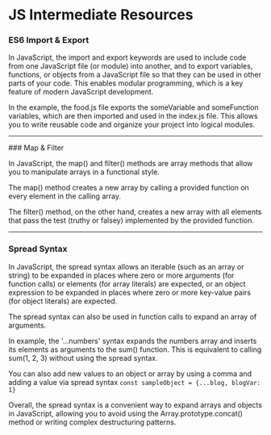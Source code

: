 # JS Intermediate Resources

### ES6 Import & Export

In JavaScript, the import and export keywords are used to include code from one JavaScript file (or module) into another, and to export variables, functions, or objects from a JavaScript file so that they can be used in other parts of your code. This enables modular programming, which is a key feature of modern JavaScript development.

In the example, the food.js file exports the someVariable and someFunction variables, which are then imported and used in the index.js file. This allows you to write reusable code and organize your project into logical modules.

---

### Map & Filter

In JavaScript, the map() and filter() methods are array methods that allow you to manipulate arrays in a functional style.

The map() method creates a new array by calling a provided function on every element in the calling array.

The filter() method, on the other hand, creates a new array with all elements that pass the test (truthy or falsey) implemented by the provided function.

---

### Spread Syntax

In JavaScript, the spread syntax allows an iterable (such as an array or string) to be expanded in places where zero or more arguments (for function calls) or elements (for array literals) are expected, or an object expression to be expanded in places where zero or more key-value pairs (for object literals) are expected.

The spread syntax can also be used in function calls to expand an array of arguments.

In example, the '...numbers' syntax expands the numbers array and inserts its elements as arguments to the sum() function. This is equivalent to calling sum(1, 2, 3) without using the spread syntax.

You can also add new values to an object or array by using a comma and adding a value via spread syntax `const sampleObject = {...blog, blogVar: 1} `

Overall, the spread syntax is a convenient way to expand arrays and objects in JavaScript, allowing you to avoid using the Array.prototype.concat() method or writing complex destructuring patterns.